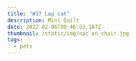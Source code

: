 ```yaml
---
title: "#17 Lap cat"
description: Mini Quilt
date: 2022-02-06T09:46:03.107Z
thumbnail: /static/img/cat_on_chair.jpg
tags:
  - pets
---
```


